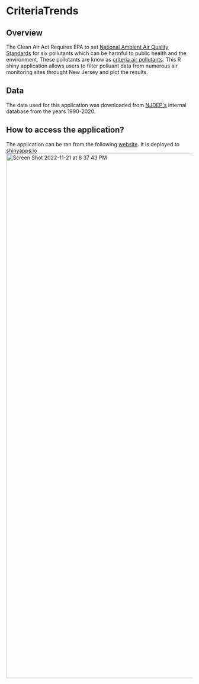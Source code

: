 # CriteriaTrends 
## Overview
The Clean Air Act Requires EPA to set [National Ambient Air Quality Standards](https://www.epa.gov/criteria-air-pollutants/naaqs-table) for six pollutants which can be harmful to public health and the environment. These pollutants are know as [criteria air pollutants](https://www.epa.gov/criteria-air-pollutants). This R shiny application allows users to filter polluant data from numerous air monitoring sites throught New Jersey and plot the results. 

## Data 
The data used for this application was downloaded from [NJDEP's](https://dep.nj.gov/) internal database from the years 1990-2020.

## How to access the application?
The application can be ran from the following [website](https://kzolea695.shinyapps.io/criteriatrends/). It is deployed to [shinyapps.io](https://www.shinyapps.io/)
<img width="1417" alt="Screen Shot 2022-11-21 at 8 37 43 PM" src="https://user-images.githubusercontent.com/36116239/203195761-bcd8584a-2ada-49c5-92ca-9eb512ba70ff.png">

